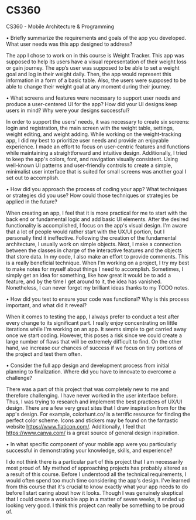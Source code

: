 # CS360
CS360 - Mobile Architecture &amp; Programming

•	Briefly summarize the requirements and goals of the app you developed. What user needs was this app designed to address?

The app I chose to work on in this course is Weight Tracker. This app was supposed to help its users have a visual representation of their weight loss or gain journey. The app’s user was supposed to be able to set a weight goal and log in their weight daily. Then, the app would represent this information in a form of a basic table. Also, the users were supposed to be able to change their weight goal at any moment during their journey. 

•	What screens and features were necessary to support user needs and produce a user-centered UI for the app? How did your UI designs keep users in mind? Why were your designs successful?

In order to support the users’ needs, it was necessary to create six screens: login and registration, the main screen with the weight table, settings, weight editing, and weight adding. While working on the weight-tracking app, I did my best to prioritize user needs and provide an enjoyable experience. I made an effort to focus on user-centric features and functions while maintaining a straightforward and intuitive design. Additionally, I tried to keep the app's colors, font, and navigation visually consistent. Using well-known UI patterns and user-friendly controls to create a simple, minimalist user interface that is suited for small screens was another goal I set out to accomplish.

•	How did you approach the process of coding your app? What techniques or strategies did you use? How could those techniques or strategies be applied in the future?

When creating an app, I feel that it is more practical for me to start with the back end or fundamental logic and add basic UI elements. After the desired functionality is accomplished, I focus on the app's visual design. I'm aware that a lot of people would rather start with the UX/UI portion, but I personally find it ineffective. Following the creation of the fundamental architecture, I usually work on simple objects. Next, I make a connection between the classes in charge of the interactive features and the objects that store data. In my code, I also make an effort to provide comments. This is a really beneficial technique. When I'm working on a project, I try my best to make notes for myself about things I need to accomplish. Sometimes, I simply get an idea for something, like how great it would be to add a feature, and by the time I get around to it, the idea has vanished. Nonetheless, I can never forget my brilliant ideas thanks to my TODO notes.

•	How did you test to ensure your code was functional? Why is this process important, and what did it reveal?

When it comes to testing the app, I always prefer to conduct a test after every change to its significant part. I really enjoy concentrating on little iterations while I'm working on an app. It seems simple to get carried away once we start coding. However, this poses a risk since we could create a large number of flaws that will be extremely difficult to find. On the other hand, we increase our chances of success if we focus on tiny portions of the project and test them often.

•	Consider the full app design and development process from initial planning to finalization. Where did you have to innovate to overcome a challenge?

There was a part of this project that was completely new to me and therefore challenging. I have never worked in the user interface before. Thus, I was trying to research and implement the best practices of UX/UI design. There are a few very great sites that I draw inspiration from for the app's design. For example, colorhunt.co/ is a terrific resource for finding the perfect color scheme. Icons and stickers may be found on the fantastic website https://www.flaticon.com/. Additionally, I feel that https://www.canva.com/ is a great source of general design inspiration.

•	In what specific component of your mobile app were you particularly successful in demonstrating your knowledge, skills, and experience?

I do not think there is a particular part of this project that I am necessarily most proud of. My method of approaching projects has probably altered as a result of this course. Before I understood all the technical requirements, I would often spend too much time considering the app's design. I've learned from this course that it's crucial to know exactly what your app needs to do before I start caring about how it looks. Though I was genuinely skeptical that I could create a workable app in a matter of seven weeks, it ended up looking very good. I think this project can really be something to be proud of. 
